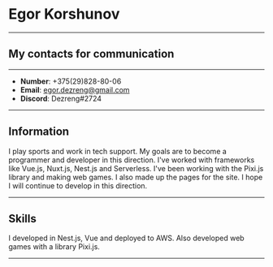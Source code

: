 # Egor Korshunov
*************
## My contacts for communication
*************

* **Number**: +375(29)828-80-06
* **Email**: egor.dezreng@gmail.com
* **Discord**: Dezreng#2724
****************

## Information

I play sports and work in tech support.
My goals are to become a programmer and developer in this direction.
I've worked with frameworks like Vue.js, Nuxt.js, Nest.js and Serverless.
I've been working with the Pixi.js library and making web games. I also made up the pages for the site.
I hope I will continue to develop in this direction.
****************

## Skills


I developed in Nest.js, Vue and deployed to AWS. Also developed web games with a library Pixi.js.
*****************


